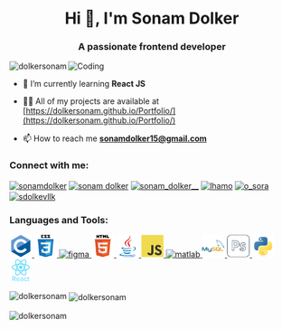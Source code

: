 <h1 align="center">Hi 👋, I'm Sonam Dolker</h1>
<h3 align="center">A passionate frontend developer</h3>
<img align="right" radius-border="50%" alt="Coding" width="400" src="https://cdn.dribbble.com/users/1277312/screenshots/14733298/media/39b1045e593737587dd60e42c8422d1f.gif">

<p align="left"> <img src="https://komarev.com/ghpvc/?username=dolkersonam&label=Profile%20views&color=0e75b6&style=flat" alt="dolkersonam" /> </p>

- 🌱 I’m currently learning **React JS**

- 👨‍💻 All of my projects are available at [https://dolkersonam.github.io/Portfolio/](https://dolkersonam.github.io/Portfolio/)

- 📫 How to reach me **sonamdolker15@gmail.com**

<h3 align="left">Connect with me:</h3>
<p align="left">
<a href="https://twitter.com/sonamdolker" target="blank"><img align="center" src="https://raw.githubusercontent.com/rahuldkjain/github-profile-readme-generator/master/src/images/icons/Social/twitter.svg" alt="sonamdolker" height="30" width="40" /></a>
<a href="https://linkedin.com/in/sonam dolker" target="blank"><img align="center" src="https://raw.githubusercontent.com/rahuldkjain/github-profile-readme-generator/master/src/images/icons/Social/linked-in-alt.svg" alt="sonam dolker" height="30" width="40" /></a>
<a href="https://instagram.com/sonam_dolker__" target="blank"><img align="center" src="https://raw.githubusercontent.com/rahuldkjain/github-profile-readme-generator/master/src/images/icons/Social/instagram.svg" alt="sonam_dolker__" height="30" width="40" /></a>
<a href="https://www.codechef.com/users/lhamo" target="blank"><img align="center" src="https://cdn.jsdelivr.net/npm/simple-icons@3.1.0/icons/codechef.svg" alt="lhamo" height="30" width="40" /></a>
<a href="https://www.leetcode.com/o_sora" target="blank"><img align="center" src="https://raw.githubusercontent.com/rahuldkjain/github-profile-readme-generator/master/src/images/icons/Social/leet-code.svg" alt="o_sora" height="30" width="40" /></a>
<a href="https://auth.geeksforgeeks.org/user/sdolkevllk" target="blank"><img align="center" src="https://raw.githubusercontent.com/rahuldkjain/github-profile-readme-generator/master/src/images/icons/Social/geeks-for-geeks.svg" alt="sdolkevllk" height="30" width="40" /></a>
</p>

<h3 align="left">Languages and Tools:</h3>
<p align="left"> <a href="https://www.cprogramming.com/" target="_blank" rel="noreferrer"> <img src="https://raw.githubusercontent.com/devicons/devicon/master/icons/c/c-original.svg" alt="c" width="40" height="40"/> </a> <a href="https://www.w3schools.com/css/" target="_blank" rel="noreferrer"> <img src="https://raw.githubusercontent.com/devicons/devicon/master/icons/css3/css3-original-wordmark.svg" alt="css3" width="40" height="40"/> </a> <a href="https://www.figma.com/" target="_blank" rel="noreferrer"> <img src="https://www.vectorlogo.zone/logos/figma/figma-icon.svg" alt="figma" width="40" height="40"/> </a> <a href="https://www.w3.org/html/" target="_blank" rel="noreferrer"> <img src="https://raw.githubusercontent.com/devicons/devicon/master/icons/html5/html5-original-wordmark.svg" alt="html5" width="40" height="40"/> </a> <a href="https://www.java.com" target="_blank" rel="noreferrer"> <img src="https://raw.githubusercontent.com/devicons/devicon/master/icons/java/java-original.svg" alt="java" width="40" height="40"/> </a> <a href="https://developer.mozilla.org/en-US/docs/Web/JavaScript" target="_blank" rel="noreferrer"> <img src="https://raw.githubusercontent.com/devicons/devicon/master/icons/javascript/javascript-original.svg" alt="javascript" width="40" height="40"/> </a> <a href="https://www.mathworks.com/" target="_blank" rel="noreferrer"> <img src="https://upload.wikimedia.org/wikipedia/commons/2/21/Matlab_Logo.png" alt="matlab" width="40" height="40"/> </a> <a href="https://www.mysql.com/" target="_blank" rel="noreferrer"> <img src="https://raw.githubusercontent.com/devicons/devicon/master/icons/mysql/mysql-original-wordmark.svg" alt="mysql" width="40" height="40"/> </a> <a href="https://www.photoshop.com/en" target="_blank" rel="noreferrer"> <img src="https://raw.githubusercontent.com/devicons/devicon/master/icons/photoshop/photoshop-line.svg" alt="photoshop" width="40" height="40"/> </a> <a href="https://www.python.org" target="_blank" rel="noreferrer"> <img src="https://raw.githubusercontent.com/devicons/devicon/master/icons/python/python-original.svg" alt="python" width="40" height="40"/> </a> <a href="https://reactjs.org/" target="_blank" rel="noreferrer"> <img src="https://raw.githubusercontent.com/devicons/devicon/master/icons/react/react-original-wordmark.svg" alt="react" width="40" height="40"/> </a> </p>

<p><img align="left" src="https://github-readme-stats.vercel.app/api/top-langs?username=dolkersonam&show_icons=true&locale=en&layout=compact" alt="dolkersonam" /></p>

<p>&nbsp;<img align="center" src="https://github-readme-stats.vercel.app/api?username=dolkersonam&show_icons=true&locale=en" alt="dolkersonam" /></p>

<p><img align="center" src="https://github-readme-streak-stats.herokuapp.com/?user=dolkersonam&" alt="dolkersonam" /></p>


